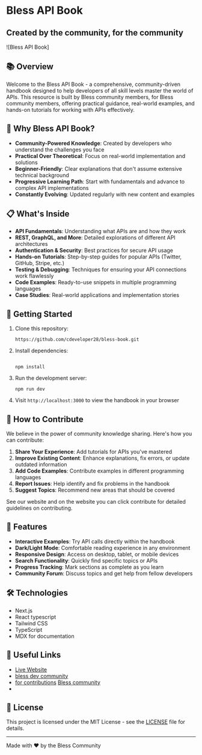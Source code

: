 # Bless API Book

## Created by the community, for the community

![Bless API Book]

## 📚 Overview

Welcome to the Bless API Book - a comprehensive, community-driven handbook designed to help developers of all skill levels master the world of APIs. This resource is built by Bless community members, for Bless community members, offering practical guidance, real-world examples, and hands-on tutorials for working with APIs effectively.

## 🌟 Why Bless API Book?

- **Community-Powered Knowledge**: Created by developers who understand the challenges you face
- **Practical Over Theoretical**: Focus on real-world implementation and solutions
- **Beginner-Friendly**: Clear explanations that don't assume extensive technical background
- **Progressive Learning Path**: Start with fundamentals and advance to complex API implementations
- **Constantly Evolving**: Updated regularly with new content and examples

## 📋 What's Inside

- **API Fundamentals**: Understanding what APIs are and how they work
- **REST, GraphQL, and More**: Detailed explorations of different API architectures
- **Authentication & Security**: Best practices for secure API usage
- **Hands-on Tutorials**: Step-by-step guides for popular APIs (Twitter, GitHub, Stripe, etc.)
- **Testing & Debugging**: Techniques for ensuring your API connections work flawlessly
- **Code Examples**: Ready-to-use snippets in multiple programming languages
- **Case Studies**: Real-world applications and implementation stories

## 🚀 Getting Started

1. Clone this repository:
   ```
   https://github.com/cdeveloper28/bless-book.git
   ```

2. Install dependencies:
   ```
  
   npm install
   ```

3. Run the development server:
   ```
   npm run dev
   ```

4. Visit `http://localhost:3000` to view the handbook in your browser

## 🤝 How to Contribute

We believe in the power of community knowledge sharing. Here's how you can contribute:

1. **Share Your Experience**: Add tutorials for APIs you've mastered
2. **Improve Existing Content**: Enhance explanations, fix errors, or update outdated information
3. **Add Code Examples**: Contribute examples in different programming languages
4. **Report Issues**: Help identify and fix problems in the handbook
5. **Suggest Topics**: Recommend new areas that should be covered

See our website and  on the website you can click contribute for detailed guidelines on contributing.

## 📱 Features

- **Interactive Examples**: Try API calls directly within the handbook
- **Dark/Light Mode**: Comfortable reading experience in any environment
- **Responsive Design**: Access on desktop, tablet, or mobile devices
- **Search Functionality**: Quickly find specific topics or APIs
- **Progress Tracking**: Mark sections as complete as you learn
- **Community Forum**: Discuss topics and get help from fellow developers

## 🛠️ Technologies

- Next.js
- React
typescript
- Tailwind CSS
- TypeScript
- MDX for documentation

## 🔗 Useful Links

- [Live Website](https://bless.network)
- [bless dev community](https://discord.gg/UUG9t38R)
- [for contributions](https://discord.gg/UUG9t38R)
[Bless community](https://discord.com/invite/yXUWUzQU)
- 

## 📜 License

This project is licensed under the MIT License - see the [LICENSE](LICENSE) file for details.

---

Made with ❤️ by the Bless Community
